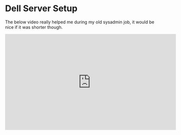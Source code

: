 # Dell Server Setup

The below video really helped me during my old sysadmin job, it would be nice if it was shorter though.

<iframe width="560" height="315" src="https://www.youtube.com/embed/nol9wG1yKpw" title="YouTube video player" frameborder="0" allow="accelerometer; autoplay; clipboard-write; encrypted-media; gyroscope; picture-in-picture" allowfullscreen></iframe>